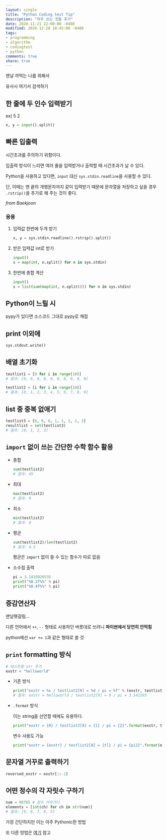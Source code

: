 ```yaml
---
layout: single
title: "Python Coding test Tip"
description: "자주 쓰는 것들 추가"
date: 2020-11-21 22:00:00 -0400
modified: 2020-12-28 10:45:00 -0400
tags: 
- programming
- algorithm
- codingtest
- python
comments: true
share: true
---
```






맨날 까먹는 나를 위해서

유사시 여기서 검색하기



## 한 줄에 두 인수 입력받기

ex) 5 2
```python
x, y = input().split()
```



## 빠른 입출력

시간초과를 주의하기 위함이다.

입출력 방식이 느리면 여러 줄을 입력받거나 출력할 때 시간초과가 날 수 있다.

Python을 사용하고 있다면, `input` 대신 `sys.stdin.readline`을 사용할 수 있다.

단, 이때는 맨 끝의 개행문자까지 같이 입력받기 때문에 문자열을 저장하고 싶을 경우 `.rstrip()`을 추가로 해 주는 것이 좋다.

*from Baekjoon*

### 응용
1. 입력값 한번에 두개 받기

   ```python
   x, y = sys.stdin.readline().rstrip().split()
   ```

2. 받은 입력값 int로 받기

   ```python
   input()
   s = map(int, n.split() for n in sys.stdin)
   ```

3. 한번에 총합 계산

   ```python
   input()
   s = list(sum(map(int, n.split())) for n in sys.stdin)
   ```

## Python이 느릴 시

pypy가 있다면 소스코드 그대로 pypy로 채점



## print 이외에

```python
sys.stdout.write()
```



## 배열 초기화

```python
testlist1 = [0 for i in range(10)]
# 결과: [0, 0, 0, 0, 0, 0, 0, 0, 0, 0]
```

```python
testlist2 = [i for i in range(10)]
# 결과: [0, 1, 2, 3, 4, 5, 6, 7, 8, 9]
```



## list 중 중복 없애기

```python
testlist3 = [0, 0, 0, 1, 1, 2, 2, 3]
resultlist = set(testlist3)
# 결과: [0, 1, 2, 3]
```



## `import` 없이 쓰는 간단한 수학 함수 활용

- 총합

  ```python
  sum(testlist2)
  # 결과: 45
  ```

- 최대

  ```python
  max(testlist2)
  # 결과: 9
  ```

- 최소

  ```python
  min(testlist2)
  # 결과: 0
  ```

- 평균

  ```python
  sum(testlist2)/len(testlist2)
  # 결과: 4.5
  ```

  평균은 `import` 없이 쓸 수 있는 함수가 따로 없음
  
- 소수점 출력

  ```python
  pi = 3.1415926535
  print("%0.2f%%" % pi)
  print("%0.4f%%" % pi)
  ```




## 증감연산자

맨날헷갈림...

다른 언어에서 `++`, `--` 형태로 사용하던 버릇대로 쓰려니 **파이썬에서 당연히 안먹힘**

python에선 `var += 1`과 같은 형태로 쓸 것



## `print` formatting 방식

```python
# 테스트용 str 추가
exstr = "helloworld"
```

- 기존 방식

  ```python
  print("exstr = %s / testlist2[9] = %d / pi = %f" % (exstr, testlist2[9], pi))
  # 결과: exstr = helloworld / testlist2[9] = 9 / pi = 3.141593
  ```

- `.format` 방식

  이는 string을 선언할 때에도 유용하다.

  ```python
  print("exstr = {0} / testlist2[9] = {1} / pi = {2}".format(exstr, testlist2[8], pi))
  ```

  변수 사용도 가능

  ```python
  print("exstr = {exstr} / testlist2[8] = {tl} / pi = {pi2}".format(exstr=exstr, tl=testlist2[8], pi2=pi))
  ```

  

## 문자열 거꾸로 출력하기

```python
reversed_exstr = exstr[::-1]
```



## 어떤 정수의 각 자릿수 구하기

```python
num = 98765	# 정수 아무거나
elements = [int(ch) for ch in str(num)]
# 결과: [9, 8, 7, 6, 5]
```

가장 간단하지만 이는 아주 Pythonic한 방법

또 다른 방법은 [여기](https://shoark7.github.io/programming/algorithm/3-ways-to-get-length-of-natural-number) 참고



